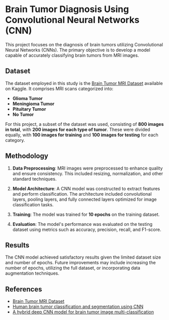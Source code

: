 # Brain Tumor Diagnosis Using Convolutional Neural Networks (CNN)

This project focuses on the diagnosis of brain tumors utilizing Convolutional Neural Networks (CNNs). The primary objective is to develop a model capable of accurately classifying brain tumors from MRI images.

## Dataset

The dataset employed in this study is the [Brain Tumor MRI Dataset](https://www.kaggle.com/datasets/masoudnickparvar/brain-tumor-mri-dataset) available on Kaggle. It comprises MRI scans categorized into:

- **Glioma Tumor**
- **Meningioma Tumor**
- **Pituitary Tumor**
- **No Tumor**

For this project, a subset of the dataset was used, consisting of **800 images in total**, with **200 images for each type of tumor**. These were divided equally, with **100 images for training** and **100 images for testing** for each category.

## Methodology

1. **Data Preprocessing**: MRI images were preprocessed to enhance quality and ensure consistency. This included resizing, normalization, and other standard techniques.

2. **Model Architecture**: A CNN model was constructed to extract features and perform classification. The architecture included convolutional layers, pooling layers, and fully connected layers optimized for image classification tasks.

3. **Training**: The model was trained for **10 epochs** on the training dataset.

4. **Evaluation**: The model's performance was evaluated on the testing dataset using metrics such as accuracy, precision, recall, and F1-score.

## Results

The CNN model achieved satisfactory results given the limited dataset size and number of epochs. Future improvements may include increasing the number of epochs, utilizing the full dataset, or incorporating data augmentation techniques.

## References

- [Brain Tumor MRI Dataset](https://www.kaggle.com/datasets/masoudnickparvar/brain-tumor-mri-dataset)
- [Human brain tumor classification and segmentation using CNN](https://link.springer.com/article/10.1007/s11042-022-13713-2)
- [A hybrid deep CNN model for brain tumor image multi-classification](https://bmcmedimaging.biomedcentral.com/articles/10.1186/s12880-024-01195-7)